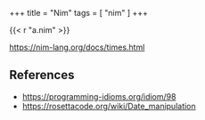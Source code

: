 +++
title = "Nim"
tags = [ "nim" ]
+++

{{< r "a.nim" >}}

<https://nim-lang.org/docs/times.html>

## References

- <https://programming-idioms.org/idiom/98>
- <https://rosettacode.org/wiki/Date_manipulation>
